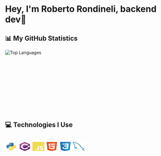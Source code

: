 
# Hey, I'm Roberto Rondineli, backend dev🖖

## 📊 My GitHub Statistics

<div style="display: flex;">
  <img src="https://github-readme-stats.vercel.app/api/top-langs/?username=robertorondineli&theme=blueberry&hide_border=false&include_all_commits=true&count_private=true&layout=compact" alt="Top Languages" style="height: 200px; width: 48%;" />
</div>

## 💻 Technologies I Use

<div style="display: inline_block"><br>
  <img align="center" alt="Roberto-Python" height="30" width="40" src="https://raw.githubusercontent.com/devicons/devicon/master/icons/python/python-original.svg">
  <img align="center" alt="Roberto-Csharp" height="30" width="40" src="https://raw.githubusercontent.com/devicons/devicon/master/icons/csharp/csharp-original.svg">
  <img align="center" alt="Roberto-Js" height="30" width="40" src="https://raw.githubusercontent.com/devicons/devicon/master/icons/javascript/javascript-plain.svg">
  <img align="center" alt="Roberto-HTML" height="30" width="40" src="https://raw.githubusercontent.com/devicons/devicon/master/icons/html5/html5-original.svg">
  <img align="center" alt="Roberto-CSS" height="30" width="40" src="https://raw.githubusercontent.com/devicons/devicon/master/icons/css3/css3-original.svg">
  <img align="center" alt="Roberto-SQL" height="30" width="40" src="https://raw.githubusercontent.com/devicons/devicon/master/icons/mysql/mysql-original.svg">
</div>
